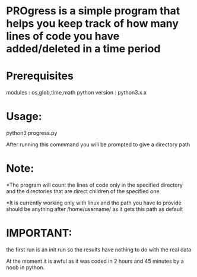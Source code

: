# PROgress is a simple program that helps you keep track of how many lines of code you have added/deleted in a time period

# Prerequisites
modules : os,glob,time,math
python version : python3.x.x


# Usage:
python3 progress.py

After running this commmand you will be prompted to give a directory path

# Note: 
*The program will count the lines of code only in the specified directory and the directories that are direct children of the specified one

*It is currently working only with linux and the path you have to provide should be anything after /home/username/ as it gets this path as default



# IMPORTANT: 
the first run is an init run so the results have nothing to do with the real data




At the moment it is awful as it was coded in 2 hours and 45 minutes by a noob in python.
